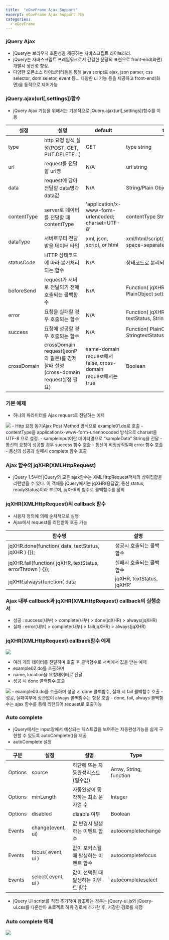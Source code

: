 ```yaml
---
title:  "eGovFrame Ajax Support"
excerpt: eGovFrame Ajax Support 기능
categories:
  - eGovFrame
---
```


### jQuery Ajax
- jQuery는 브라우저 호환성을 제공하는 자바스크립트 라이브러리.
- jQuery는 자바스크립트 프레임워크로서 간결한 문장의 표현으로 front-end(화면) 개발시 생산성 향상.
- 다양한 오픈소스 라이브러리들을 통해 java script로 ajax, json parser, css selector, dom seletor, event 등... 다양한 ui 기능 등을 제공하고 front-end(화면)을 동적으로 제어가능

### jQuery.ajax(url[,settings])함수
- jQuery Ajax 기능을 위해서는 기본적으로 jQuery.ajax(url[,settings])함수를 이용

  
설정 | 설명 | default | type
---- | ---- | ---- | ----
type | http 요청 방식 설정(POST, GET, PUT.DELETE…) | GET | type string
url | request를 전달할 url명 | N/A | url string
data | request에 담아 전달할 data명과 data값 | N/A | String/Plain Object/Array
contentType | server로 데이터를 전달할 때 contentType | 'application/x-www-form-urlencoded; charset=UTF-8' | contentType String
dataType | 서버로부터 전달받을 데이터 타입 | xml, json, script, or html | xml/html/script/json/jsonp/multiple, space-separated values
statusCode | HTTP 상태코드에 따라 분기처리되는 함수 | N/A | 상태코드로 분리되는 함수
beforeSend | request가 서버로 전달되기 전에 호출되는 콜백함수 | N/A | Function( jqXHR jqXHR, PlainObject settings )
error | 요청을 실패할 경우 호출되는 함수 | N/A | Function( jqXHR jqXHR, String textStatus, String errorThrown )
success | 요청에 성공할 경우 호출되는 함수 | N/A | Function( PlainObject data, StringtextStatus, jqXHR jqXHR )
crossDomain | crossDomain request(jsonP와 같은)를 강제할때 설정(cross-domain request설정 필요) | same-domain request에서 false, cross-domain request에서는 true | Boolean
  
  
### 기본 예제
- 하나의 파라미터를 Ajax request로 전달하는 예제
<img src="https://cys779988.github.io/assets/img/egov-88.PNG">  
- Http 요청 동기Ajax Post Method 방식으로 example01.do로 호출
- contentType을 application/x-www-form-urlennocoded 방식으로 charset을 UTF-8 으로 설정.
- sampleInput이란 데이터명으로 “sampleData” String을 전달
- 통신의 요청이 성공할 경우 success 함수 호출
- 통신이 비정상적일때 error 함수 호출
- 통신의 성공과 실패시 complete 함수 호출

### Ajax 함수의 jqXHR(XMLHttpRequest)
- jQuery 1.5부터 jQuery의 모든 ajax함수는 XMLHttpRequest객체의 상위집합을 리턴받을 수 있다. 이 객체를 jQuery에서는 jqXHR(응답값, 통신 status, readyStatus)이라 부르며, jqXHR의 함수로 콜백함수를 정의

### jqXHR(XMLHttpRequest)의 callback 함수
- 사용자 정의에 의해 순차적으로 실행
- Ajax에서 request를 리턴받아 호출 가능
  
함수명 | 설명
---- | ----
jqXHR.done(function( data, textStatus, jqXHR ) {}); | 성공시 호출되는 콜백함수
jqXHR.fail(function( jqXHR, textStatus, errorThrown ) {}); | 실패시 호출되는 콜백함수
jqXHR.always(function( data|jqXHR, textStatus, jqXHR'|errorThrown ) { }); | 항상 호출되는 콜백함수
  
### Ajax 내부 callback과 jqXHR(XMLHttpRequest) callback의 실행순서
- 성공 : success(내부) > complete(내부) > done(jqXHR) > always(jqXHR)
- 실패 : error(내부) > complete(내부) > fail(jqXHR) > always(jqXHR)

### jqXHR(XMLHttpRequest) callback함수 예제
<img src="https://cys779988.github.io/assets/img/egov-89.PNG">  

- 여러 개의 데이터를 전달하며 호출 후 콜백함수로 서버에서 값을 받는 예제
- example02.do를 호출하며
- name, location을 요청데이터로 전달
- 성공 시 done 콜백함수 호출

<img src="https://cys779988.github.io/assets/img/egov-90.PNG">  
- example03.do를 호출하며 성공 시 done 콜백함수, 실패 시 fail 콜백함수 호출
- 성공, 실패여부에 상관없이 always 콜백함수는 항상 호출
- done, fail, always 콜백함수는 ajax 함수를 통해 리턴되어 request로 호출가능

### Auto complete
- jQuery에서는 input창에서 예상되는 텍스트값을 보여주는 자동완성기능을 쉽게 구현할 수 있도록 autoComplete()을 제공
- autoComplete 설정
  
구분 | 설정 | 설명 | Type
---- | ---- | ---- | ----
Options | source | 하단에 뜨는 자동완성리스트(필수값) | Array, String, function
Options | minLength | 자동완성이 동작하는 최소 문자열 수 | Integer
Options | disabled | disable 여부 | Boolean
Events | change(event, ui) | 값 변경시 발생하는 이벤트 함수 | autocompletechange
Events | focus( event, ui ) | 값이 포커스될 때 발생하는 이벤트 함수 | autocompletefocus
Events | select( event, ui ) | 값이 선택될 때 발생하는 이벤트 함수 | autocompleteselect
  
* jQuery UI script를 직접 추가하여 참조하는 경우는 jQuery-ui.js와 jQuery-ui.css를 다운받아
프로젝트 하위 경로에 추가한 후, 저장한 경로를 지정

### Auto complete 예제
<img src="https://cys779988.github.io/assets/img/egov-91.PNG">  
